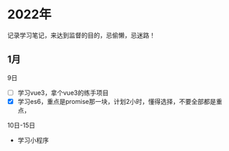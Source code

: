 # 2022年

记录学习笔记，来达到监督的目的，忌偷懒，忌迷路！

## 1月

9日

- [ ] 学习vue3，拿个vue3的练手项目
- [x] 学习es6，重点是promise那一块，计划2小时，懂得选择，不要全部都是重点，

10日-15日

- 学习小程序

